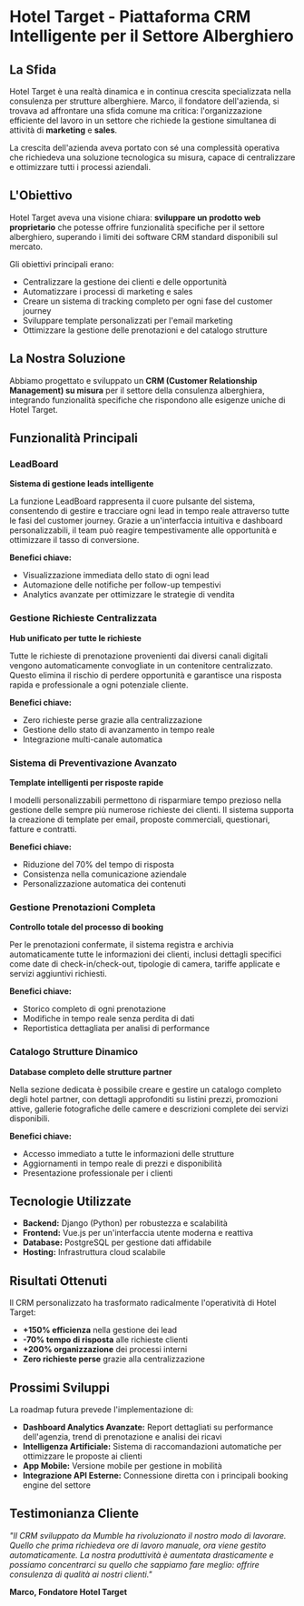 # Hotel Target - Piattaforma CRM Intelligente per il Settore Alberghiero

## La Sfida

Hotel Target è una realtà dinamica e in continua crescita specializzata nella consulenza per strutture alberghiere. Marco, il fondatore dell'azienda, si trovava ad affrontare una sfida comune ma critica: l'organizzazione efficiente del lavoro in un settore che richiede la gestione simultanea di attività di **marketing** e **sales**.

La crescita dell'azienda aveva portato con sé una complessità operativa che richiedeva una soluzione tecnologica su misura, capace di centralizzare e ottimizzare tutti i processi aziendali.

## L'Obiettivo

Hotel Target aveva una visione chiara: **sviluppare un prodotto web proprietario** che potesse offrire funzionalità specifiche per il settore alberghiero, superando i limiti dei software CRM standard disponibili sul mercato.

Gli obiettivi principali erano:
- Centralizzare la gestione dei clienti e delle opportunità
- Automatizzare i processi di marketing e sales
- Creare un sistema di tracking completo per ogni fase del customer journey
- Sviluppare template personalizzati per l'email marketing
- Ottimizzare la gestione delle prenotazioni e del catalogo strutture

## La Nostra Soluzione

Abbiamo progettato e sviluppato un **CRM (Customer Relationship Management) su misura** per il settore della consulenza alberghiera, integrando funzionalità specifiche che rispondono alle esigenze uniche di Hotel Target.

## Funzionalità Principali

### LeadBoard
**Sistema di gestione leads intelligente**

La funzione LeadBoard rappresenta il cuore pulsante del sistema, consentendo di gestire e tracciare ogni lead in tempo reale attraverso tutte le fasi del customer journey. Grazie a un'interfaccia intuitiva e dashboard personalizzabili, il team può reagire tempestivamente alle opportunità e ottimizzare il tasso di conversione.

**Benefici chiave:**
- Visualizzazione immediata dello stato di ogni lead
- Automazione delle notifiche per follow-up tempestivi
- Analytics avanzate per ottimizzare le strategie di vendita

### Gestione Richieste Centralizzata
**Hub unificato per tutte le richieste**

Tutte le richieste di prenotazione provenienti dai diversi canali digitali vengono automaticamente convogliate in un contenitore centralizzato. Questo elimina il rischio di perdere opportunità e garantisce una risposta rapida e professionale a ogni potenziale cliente.

**Benefici chiave:**
- Zero richieste perse grazie alla centralizzazione
- Gestione dello stato di avanzamento in tempo reale
- Integrazione multi-canale automatica

### Sistema di Preventivazione Avanzato
**Template intelligenti per risposte rapide**

I modelli personalizzabili permettono di risparmiare tempo prezioso nella gestione delle sempre più numerose richieste dei clienti. Il sistema supporta la creazione di template per email, proposte commerciali, questionari, fatture e contratti.

**Benefici chiave:**
- Riduzione del 70% del tempo di risposta
- Consistenza nella comunicazione aziendale
- Personalizzazione automatica dei contenuti

### Gestione Prenotazioni Completa
**Controllo totale del processo di booking**

Per le prenotazioni confermate, il sistema registra e archivia automaticamente tutte le informazioni dei clienti, inclusi dettagli specifici come date di check-in/check-out, tipologie di camera, tariffe applicate e servizi aggiuntivi richiesti.

**Benefici chiave:**
- Storico completo di ogni prenotazione
- Modifiche in tempo reale senza perdita di dati
- Reportistica dettagliata per analisi di performance

### Catalogo Strutture Dinamico
**Database completo delle strutture partner**

Nella sezione dedicata è possibile creare e gestire un catalogo completo degli hotel partner, con dettagli approfonditi su listini prezzi, promozioni attive, gallerie fotografiche delle camere e descrizioni complete dei servizi disponibili.

**Benefici chiave:**
- Accesso immediato a tutte le informazioni delle strutture
- Aggiornamenti in tempo reale di prezzi e disponibilità
- Presentazione professionale per i clienti

## Tecnologie Utilizzate

- **Backend:** Django (Python) per robustezza e scalabilità
- **Frontend:** Vue.js per un'interfaccia utente moderna e reattiva
- **Database:** PostgreSQL per gestione dati affidabile
- **Hosting:** Infrastruttura cloud scalabile

## Risultati Ottenuti

Il CRM personalizzato ha trasformato radicalmente l'operatività di Hotel Target:

- **+150% efficienza** nella gestione dei lead
- **-70% tempo di risposta** alle richieste clienti
- **+200% organizzazione** dei processi interni
- **Zero richieste perse** grazie alla centralizzazione

## Prossimi Sviluppi

La roadmap futura prevede l'implementazione di:

- **Dashboard Analytics Avanzate:** Report dettagliati su performance dell'agenzia, trend di prenotazione e analisi dei ricavi
- **Intelligenza Artificiale:** Sistema di raccomandazioni automatiche per ottimizzare le proposte ai clienti
- **App Mobile:** Versione mobile per gestione in mobilità
- **Integrazione API Esterne:** Connessione diretta con i principali booking engine del settore

## Testimonianza Cliente

*"Il CRM sviluppato da Mumble ha rivoluzionato il nostro modo di lavorare. Quello che prima richiedeva ore di lavoro manuale, ora viene gestito automaticamente. La nostra produttività è aumentata drasticamente e possiamo concentrarci su quello che sappiamo fare meglio: offrire consulenza di qualità ai nostri clienti."*

**Marco, Fondatore Hotel Target**
